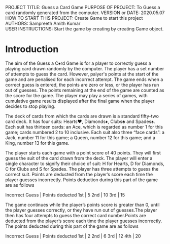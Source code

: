 PROJECT TITLE: Guess a Card Game
PURPOSE OF PROJECT: To Guess a card randomly generated from the computer.
VERSION or DATE: 2020.05.07
HOW TO START THIS PROJECT: Create Game to start this project
AUTHORS: Sampreeth Amith Kumar  
USER INSTRUCTIONS: Start the game by creating by creating Game object.

# Introduction
The aim of the Guess a C♠rd Game is for a player to correctly guess a playing card drawn randomly by the
computer. The player has a set number of attempts to guess the card. However, palyer's points at
the start of the game and are penalised for each incorrect attempt. The game ends when a correct guess is
entered, the points are zero or less, or the player has run out of guesses. The points remaining at the end of
the game are counted as the score for the game. The player may play a series of games, with cumulative
game results displayed after the final game when the player decides to stop playing. 

The deck of cards from which the cards are drawn is a standard fifty-two card deck. It has four suits:
Hearts♥, Diamonds♦, Clubs♣ and Spades♠. Each suit has thirteen cards: an Ace, which is regarded as
number 1 for this game; cards numbered 2 to 10 inclusive. Each suit also three “face cards”: a Jack, number
11 for this game; a Queen, number 12 for this game; and a King, number 13 for this game.

The player starts each game with a point score of 40 points. They will first guess the suit of the card drawn
from the deck. The player will enter a single character to signify their choice of suit: H for Hearts, D for
Diamonds, C for Clubs and S for Spades. The player has three attempts to guess the correct suit. Points are
deducted from the player’s score each time the player guesses incorrectly. Points deduction during this part of the game are as follows

Incorrect Guess    |    Points deducted
      1st          |         5
      2nd          |        10
      3rd          |        15
     
The game continues while the player’s points score is greater than 0, until the player guesses correctly, or
they have run out of guesses.The player then has four attempts to guess the correct card number.Points are deducted from the player’s score each time the player guesses incorrectly. The points deducted during this part of the game are as follows

  Incorrect Guess    |    Points deducted
      1st            |         2
      2nd            |         6
      3rd            |        12
      4th            |        20
